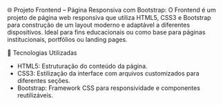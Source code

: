 🌐 Projeto Frontend – Página Responsiva com Bootstrap:
O Frontend é um projeto de página web responsiva que utiliza HTML5, CSS3 e Bootstrap para construção de um layout moderno e adaptável a diferentes dispositivos. Ideal para fins educacionais ou como base para páginas institucionais, portfólios ou landing pages.

🚀 Tecnologias Utilizadas
- HTML5: Estruturação do conteúdo da página.
- CSS3: Estilização da interface com arquivos customizados para diferentes seções.
- Bootstrap: Framework CSS para responsividade e componentes reutilizáveis.

